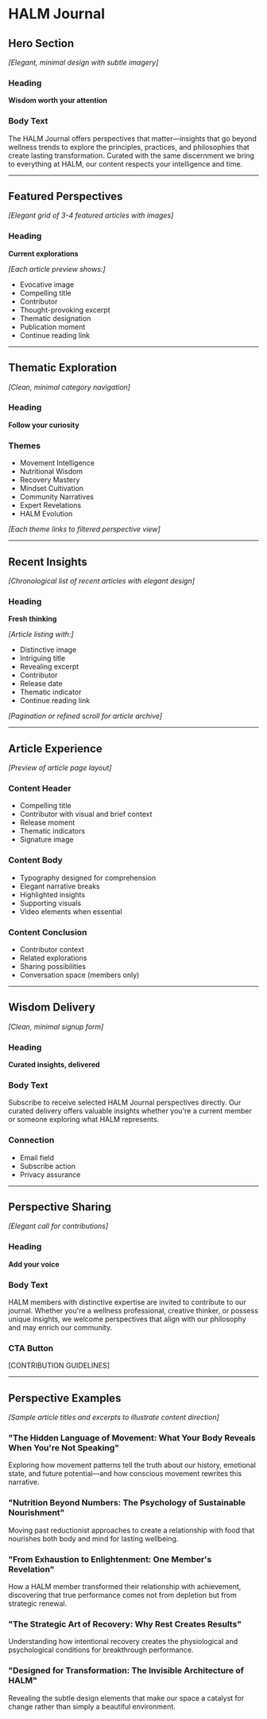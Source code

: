 # HALM Journal

## Hero Section
*[Elegant, minimal design with subtle imagery]*

### Heading
**Wisdom worth your attention**

### Body Text
The HALM Journal offers perspectives that matter—insights that go beyond wellness trends to explore the principles, practices, and philosophies that create lasting transformation. Curated with the same discernment we bring to everything at HALM, our content respects your intelligence and time.

---

## Featured Perspectives
*[Elegant grid of 3-4 featured articles with images]*

### Heading
**Current explorations**

*[Each article preview shows:]*
- Evocative image
- Compelling title
- Contributor
- Thought-provoking excerpt
- Thematic designation
- Publication moment
- Continue reading link

---

## Thematic Exploration
*[Clean, minimal category navigation]*

### Heading
**Follow your curiosity**

### Themes
- Movement Intelligence
- Nutritional Wisdom
- Recovery Mastery
- Mindset Cultivation
- Community Narratives
- Expert Revelations
- HALM Evolution

*[Each theme links to filtered perspective view]*

---

## Recent Insights
*[Chronological list of recent articles with elegant design]*

### Heading
**Fresh thinking**

*[Article listing with:]*
- Distinctive image
- Intriguing title
- Revealing excerpt
- Contributor
- Release date
- Thematic indicator
- Continue reading link

*[Pagination or refined scroll for article archive]*

---

## Article Experience
*[Preview of article page layout]*

### Content Header
- Compelling title
- Contributor with visual and brief context
- Release moment
- Thematic indicators
- Signature image

### Content Body
- Typography designed for comprehension
- Elegant narrative breaks
- Highlighted insights
- Supporting visuals
- Video elements when essential

### Content Conclusion
- Contributor context
- Related explorations
- Sharing possibilities
- Conversation space (members only)

---

## Wisdom Delivery
*[Clean, minimal signup form]*

### Heading
**Curated insights, delivered**

### Body Text
Subscribe to receive selected HALM Journal perspectives directly. Our curated delivery offers valuable insights whether you're a current member or someone exploring what HALM represents.

### Connection
- Email field
- Subscribe action
- Privacy assurance

---

## Perspective Sharing
*[Elegant call for contributions]*

### Heading
**Add your voice**

### Body Text
HALM members with distinctive expertise are invited to contribute to our journal. Whether you're a wellness professional, creative thinker, or possess unique insights, we welcome perspectives that align with our philosophy and may enrich our community.

### CTA Button
[CONTRIBUTION GUIDELINES]

---

## Perspective Examples
*[Sample article titles and excerpts to illustrate content direction]*

### "The Hidden Language of Movement: What Your Body Reveals When You're Not Speaking"
Exploring how movement patterns tell the truth about our history, emotional state, and future potential—and how conscious movement rewrites this narrative.

### "Nutrition Beyond Numbers: The Psychology of Sustainable Nourishment"
Moving past reductionist approaches to create a relationship with food that nourishes both body and mind for lasting wellbeing.

### "From Exhaustion to Enlightenment: One Member's Revelation"
How a HALM member transformed their relationship with achievement, discovering that true performance comes not from depletion but from strategic renewal.

### "The Strategic Art of Recovery: Why Rest Creates Results"
Understanding how intentional recovery creates the physiological and psychological conditions for breakthrough performance.

### "Designed for Transformation: The Invisible Architecture of HALM"
Revealing the subtle design elements that make our space a catalyst for change rather than simply a beautiful environment.
